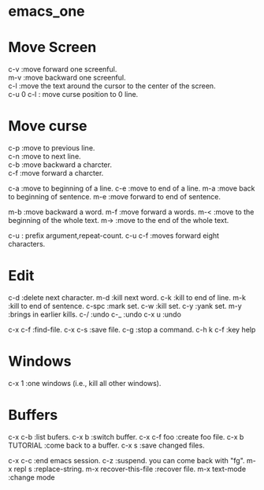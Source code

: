 # emacs_one
# Move Screen
c-v :move forward one screenful.  
m-v :move backward one screenful.  
c-l :move the text around the cursor to the center of the screen.  
c-u 0 c-l : move curse position to 0 line.  

# Move curse
c-p :move to previous line.  
c-n :move to next line.  
c-b :move backward a charcter.  
c-f :move forward a charcter.  

c-a :move to beginning of a line.
c-e :move to end of a line.
m-a :move back to beginning of sentence.
m-e :move forward to end of sentence.

m-b :move backward a word.
m-f :move forward a words.
m-< :move to the beginning of the whole text.
m-> :move to the end of the whole text.

c-u : prefix argument,repeat-count.
c-u c-f :moves forward eight characters.

# Edit
c-d :delete next character.
m-d :kill next word.
c-k :kill to end of line.
m-k :kill to end of sentence.
c-spc :mark set.
c-w :kill set.
c-y :yank set.
m-y :brings in earlier kills.
c-/ :undo
c-_ :undo
c-x u :undo

c-x c-f :find-file.
c-x c-s :save file.
c-g :stop a command.
c-h k c-f :key help

# Windows
c-x 1 :one windows (i.e., kill all other windows).

# Buffers
c-x c-b :list bufers.
c-x b :switch buffer.
c-x c-f foo :create foo file.
c-x b TUTORIAL :come back to a buffer.
c-x s :save changed files.

c-x c-c :end emacs session.
c-z :suspend. you can come back with "fg".
m-x repl s<TAB> :replace-string.
m-x recover-this-file :recover file.
m-x text-mode :change mode

